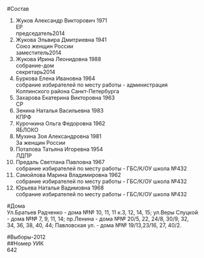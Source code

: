 #Состав  
1. Жуков Александр Викторович 1971  
    ЕР  
    председатель2014  
2. Жукова Эльвира Дмитриевна 1941  
    Союз женщин России  
    заместитель2014  
3. Жукова Ирина Леонидовна 1988  
    собрание-дом  
    секретарь2014  
4. Буркова Елена Ивановна 1964  
    собрание избирателей по месту работы - администрация Колпинского района Санкт-Петербурга  
5. Захарова Екатерина Викторовна 1963  
    СР  
6. Зенина Наталья Васильевна 1983  
    КПРФ  
7. Курочкина Ольга Федоровна 1962  
    ЯБЛОКО  
8. Мухина Зоя Александровна 1981  
    За женщин России  
9. Потапова Татьяна Игоревна 1954  
    ЛДПР  
10. Предаль Светлана Павловна 1967  
    собрание избирателей по месту работы - ГБС/К/ОУ школа №432  
11. Самойлова Марина Владимировна 1962  
    собрание избирателей по месту работы - ГБС/К/ОУ школа №432  
12. Юрьева Наталья Вадимовна 1968  
    собрание избирателей по месту работы - ГБС/К/ОУ школа №432  
  
#Дома  
Ул.Братьев Радченко - дома №№ 10, 11, 11 к.З, 12, 14, 15; ул.Веры Слуцкой - дома №№ 7, 9, 11, 14; пр.Ленина - дома №№ 20/5, 22, 24/8, 30/9, 32, 34, 36, 38, 40, 44; Павловская ул. - дома №№ 19/13,23/16, 27, 40/2.  
  
#Выборы-2012  
##Номер УИК  
642  
